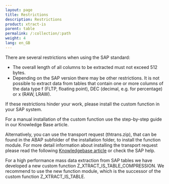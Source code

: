 ```yaml
---
layout: page
title: Restrictions
description: Restrictions
product: xtract-is
parent: table
permalink: /:collection/:path
weight: 4
lang: en_GB
---
```


There are several restrictions when using the SAP standard:

- The overall length of all columns to be extracted must not exceed 512 bytes.
- Depending on the SAP version there may be other restrictions. 
  It is not possible to extract data from tables that contain one or more columns of the data type f (FLTP, floating point), DEC (decimal, e.g. for percentage) or x (RAW, LRAW).

If these restrictions hinder your work, please install the custom function in your SAP system.

For a manual installation of the custom function use the step-by-step guide in our Knowledge Base article. 

Alternatively, you can use the transport request (thtrans.zip), that can be found in the ABAP subfolder of the installation folder, to install the function module.
For more detail information about installing the transport request please read the following [Knowledgebase article]() or check the SAP help.

For a high performance mass data extraction from SAP tables we have developed a new custom function Z_XTRACT_IS_TABLE_COMPRESSION.
We recommend to use the new function module, which is the successor of the custom function Z_XTRACT_IS_TABLE. 
